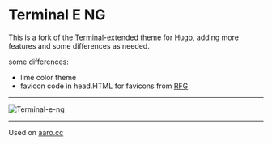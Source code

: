 # Terminal E NG

This is a fork of the [Terminal-extended theme](https://github.com/Louisload/hugo-theme-terminal-extended) for [Hugo](https://gohugo.io/), adding more features and some differences as needed. 

some differences:
* lime color theme
* favicon code in head.HTML for favicons from [RFG](https://realfavicongenerator.net)

---

![Terminal-e-ng](https://i.vgy.me/0Ibhrp.jpg)

---

Used on [aaro.cc](https://aaro.cc)
